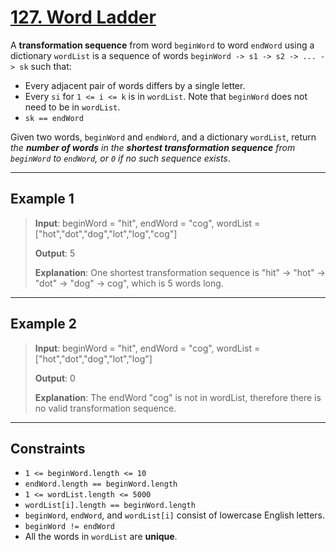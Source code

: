 # [127. Word Ladder](https://leetcode.com/problems/word-ladder/description)

A **transformation sequence** from word `beginWord` to word `endWord` using a dictionary `wordList` is a sequence of words `beginWord -> s1 -> s2 -> ... -> sk` such that:

- Every adjacent pair of words differs by a single letter.
- Every `si` for `1 <= i <= k` is in `wordList`. Note that `beginWord` does not need to be in `wordList`.
- `sk == endWord`

Given two words, `beginWord` and `endWord`, and a dictionary `wordList`, return *the **number of words** in the **shortest transformation sequence** from `beginWord` to `endWord`, or `0` if no such sequence exists*.

---

## Example 1

> **Input**: beginWord = "hit", endWord = "cog", wordList = ["hot","dot","dog","lot","log","cog"]
>
> **Output**: 5
>
> **Explanation**: One shortest transformation sequence is "hit" -> "hot" -> "dot" -> "dog" -> cog", which is 5 words long.
---

## Example 2

> **Input**: beginWord = "hit", endWord = "cog", wordList = ["hot","dot","dog","lot","log"]
>
> **Output**: 0
>
> **Explanation**: The endWord "cog" is not in wordList, therefore there is no valid transformation sequence.

---

## Constraints

- `1 <= beginWord.length <= 10`
- `endWord.length == beginWord.length`
- `1 <= wordList.length <= 5000`
- `wordList[i].length == beginWord.length`
- `beginWord`, `endWord`, and `wordList[i]` consist of lowercase English letters.
- `beginWord != endWord`
- All the words in `wordList` are **unique**.
